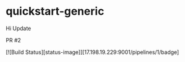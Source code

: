 # quickstart-generic

Hi
Update

PR #2

[![Build Status][status-image]][17.198.19.229:9001/pipelines/1/badge]
